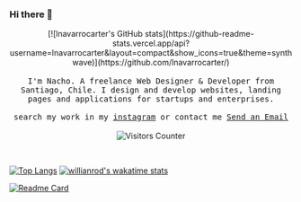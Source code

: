 ### Hi there 👋

<p align="center">
  [![lnavarrocarter's GitHub stats](https://github-readme-stats.vercel.app/api?username=lnavarrocarter&layout=compact&show_icons=true&theme=synthwave)](https://github.com/lnavarrocarter/)
  <br><br>
  <samp>
I'm Nacho. A freelance Web Designer & Developer from Santiago, Chile. I design and develop websites, landing pages and applications for startups and enterprises. 
     <br><br>search my work in my <a href="https://instagram.com/ncaispa">instagram</a> or contact me  <a href="mailto:lnavarro.carter@gmail.com">Send an Email</a>
  </samp>
<br><br>
  <img src="https://visitor-badge.glitch.me/badge?page_id=lnavarrocarter.lnavarrocartergh" alt="Visitors Counter">
</p>
<br>


[![Top Langs](https://github-readme-stats.vercel.app/api/top-langs/?username=lnavarrocarter&layout=compact&theme=synthwave)](https://github.com/lnavarrocarter/)
[![willianrod's wakatime stats](https://github-readme-stats.vercel.app/api/wakatime?username=lnavarrocarter&layout=compact&theme=synthwave)](https://github.com/anuraghazra/github-readme-stats)



[![Readme Card](https://github-readme-stats.vercel.app/api/pin/?username=lnavarrocarter&repo=ncai2019&theme=synthwave)](https://github.com/lnavarrocarter/)

<!--
**lnavarrocarter/lnavarrocarter** is a ✨ _special_ ✨ repository because its `README.md` (this file) appears on your GitHub profile.

Here are some ideas to get you started:

- 🔭 I’m currently working on ...
- 🌱 I’m currently learning ...
- 👯 I’m looking to collaborate on ...
- 🤔 I’m looking for help with ...
- 💬 Ask me about ...
- 📫 How to reach me: ...
- 😄 Pronouns: ...
- ⚡ Fun fact: ...
-->
